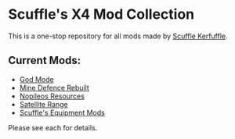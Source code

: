 # Scuffle's X4 Mod Collection

This is a one-stop repository for all mods made by [Scuffle Kerfuffle](https://github.com/ScuffleKerfuffle).

## Current Mods:
* [God Mode](ScufflesGodMode/README.md)
* [Mine Defence Rebuilt](MineDefenceRebuilt/README.md)
* [Nopileos Resources](ScufflesNopileosResources/README.md)
* [Satellite Range](ScufflesSatelliteRange/README.md)
* [Scuffle's Equipment Mods](ScufflesEquipmentMods/README.md)

Please see each for details.

